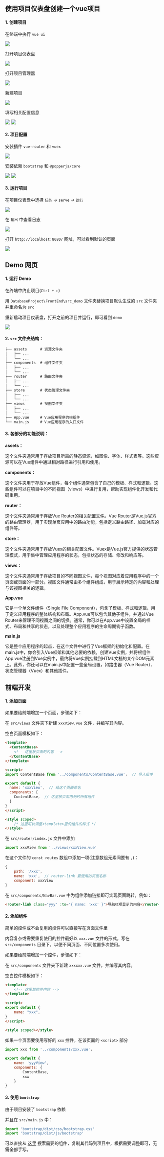 ## 使用项目仪表盘创建一个vue项目

#### 1. 创建项目

在终端中执行 `vue ui`

<img src="./imgs/VueUI.png">

打开项目仪表盘

<img src="./imgs/Dashboard.png">

打开项目管理器

<img src="./imgs/Manager.png">

新建项目

<img src="./imgs/Create.png">

填写相关配置信息

<img src="./imgs/Info1.png">

<img src="./imgs/Info2.png">

#### 2. 项目配置

安装插件 `vue-router` 和 `vuex`

<img src="./imgs/Plugins.png">

安装依赖 `bootstrap` 和 `@popperjs/core`

<img src="./imgs/Dependencies.png">

<img src="./imgs/DependenciesFinal.png">

#### 3. 运行项目

在项目仪表盘中选择 `任务` -> `serve` -> `运行`

<img src="./imgs/RunServe.png">

在 `输出` 中查看日志

<img src="./imgs/Output.png">

打开 `http://localhost:8080/` 网址，可以看到默认的页面

<img src="./imgs/WebDefault.png">

## Demo 网页

#### 1. 运行 Demo

在终端中终止项目(`Ctrl + c`)

用 `DatabaseProject\FrontEnd\src_demo` 文件夹替换项目默认生成的 `src` 文件夹并重命名为 `src`

重新启动项目仪表盘，打开之前的项目并运行，即可看到 `demo`

<img src="./imgs/WebExample.png">

#### 2. `src` 文件夹结构：

```txt
├── assets      # 资源文件夹
│   ├── ...
│   └── ...
├── components  # 组件文件夹
│   ├── ...
│   └── ...
├── router      # 路由文件夹
│   ├── ...
│   └── ...
├── store       # 状态管理文件夹
│   ├── ...
│   └── ...
├── views       # 视图文件夹
│   ├── ...
│   └── ...
├── App.vue     # Vue应用程序的根组件
└── main.js     # Vue应用程序的入口文件
```

#### 3. 各部分的功能说明：

**assets：**

这个文件夹通常用于存放项目所需的静态资源，如图像、字体、样式表等。这些资源可以在Vue组件中通过相对路径进行引用和使用。

**components：**

这个文件夹用于存放Vue组件，每个组件通常包含了自己的模板、样式和逻辑。这些组件可以在项目中的不同视图（views）中进行复用，帮助实现组件化开发和代码重用。

**router：**

这个文件夹通常用于存放Vue Router的相关配置文件。Vue Router是Vue.js官方的路由管理器，用于实现单页应用中的路由功能，包括定义路由路径、加载对应的组件等。

**store：**

这个文件夹通常用于存放Vuex的相关配置文件。Vuex是Vue.js官方提供的状态管理模式，用于集中管理应用程序的状态，包括状态的存储、修改和响应等。

**views：**

这个文件夹通常用于存放项目的不同视图文件，每个视图对应着应用程序中的一个页面或页面的一部分。视图文件通常由多个组件组成，用于展示特定的内容和处理与该视图相关的逻辑。

**App.vue**

它是一个单文件组件（Single File Component），包含了模板、样式和逻辑，用于定义应用程序的整体结构和布局。App.vue可以包含其他子组件，并通过Vue Router来管理不同视图之间的切换。通常，你可以在App.vue中设置全局的样式、布局和共享的状态，以及处理整个应用程序的生命周期钩子函数。

**main.js**

它是整个应用程序的起点，在这个文件中进行了Vue框架的初始化和配置。在main.js中，你会引入Vue框架和其他必要的依赖，创建Vue实例，并将根组件App.vue注册到Vue实例中，最终将Vue实例挂载到HTML文档的某个DOM元素上。此外，你还可以在main.js中配置一些全局设置，如路由器（Vue Router）、状态管理器（Vuex）和其他插件。

## 前端开发

#### 1. 添加页面

如果要给前端增加一个页面，步骤如下：

在 `src/views` 文件夹下新建 `xxxView.vue` 文件，并编写其内容。

空白页面模板如下：

```html
<template>
  <ContentBase>
    <!-- 这里放页面的内容 -->
  </ContentBase>
</template>

<script>
import ContentBase from '../components/ContentBase.vue';  // 导入组件

export default {
  name: 'xxxView',  // 给这个页面命名
  components: {
    ContentBase,  // 这里放页面用到的所有组件
  }
}
</script>

<style scoped>
    /* 这里可以调整<template>里的组件的样式 */
</style>
```

在 `src/router/index.js` 文件中添加

```js
import xxxView from '../views/xxxView.vue'
```

在这个文件的 `const routes` 数组中添加一项(注意数组元素间要有 `,`)：

```js
{
    path: '/xxx',
    name: 'xxx',  // router-link 要使用的页面名称
    component: xxxView
}
```

在 `src/components/NavBar.vue` 中为组件添加链接即可实现页面跳转，例如：

```html
<router-link class="yyy" :to="{ name: 'xxx' }">导航栏项显示的内容</router-link>
```

#### 2. 添加组件

简单的控件或不会复用的控件可以直接写在页面文件里

内容复杂或需要重复使用的控件最好以 `xxx.vue` 文件的形式，写在 `src/components` 目录下，以便不同页面、不同位置多次使用。

如果要给前端增加一个控件，步骤如下：

在 `src/components` 文件夹下新建 `xxxxxx.vue` 文件，并编写其内容。

空白控件模板如下：

```html
<template>
    <!-- 这里放控件内容 -->
</template>
  
<script>
export default {
    name: "xxx",
}
</script>
  
<style scoped></style>
```

如果一个页面要使用写好的 `xxx` 控件，在该页面的 `<script>` 部分

```js
import xxx from '../components/xxx.vue';

export default {
    name: 'yyyView',
    components: {
        ContentBase,
        xxx
    }
}
```

#### 3. 使用 `bootstrap`

由于项目安装了 `bootstrap` 依赖

并且在 `src/main.js` 中：

```js
import 'bootstrap/dist/css/bootstrap.css'
import 'bootstrap/dist/js/bootstrap'
```

可以直接从 [这里](https://getbootstrap.com/docs/5.3/getting-started/introduction/) 搜索需要的组件，复制其代码到项目中，根据需要调整即可，无需全部手写。

